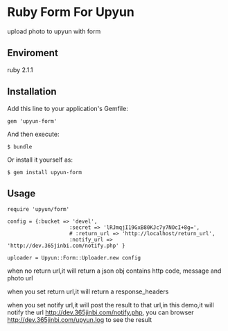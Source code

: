 # Ruby Form For Upyun

upload photo to upyun with form

## Enviroment
ruby 2.1.1

## Installation

Add this line to your application's Gemfile:

    gem 'upyun-form'

And then execute:

    $ bundle

Or install it yourself as:

    $ gem install upyun-form

## Usage

```
require 'upyun/form'

config = {:bucket => 'devel',
					:secret => 'lRJmqjI19GxB80KJc7y7NOcI+8g=',
					# :return_url => 'http://localhost/return_url',
					:notify_url => 'http://dev.365jinbi.com/notify.php' }

uploader = Upyun::Form::Uploader.new config

```

when no return url,it will return a json obj contains  http code, message and photo url 

when you set return url,it will return a response_headers

when you set notify url,it will post the result to that url,in this demo,it will notify the url http://dev.365jinbi.com/notify.php, you can browser http://dev.365jinbi.com/upyun.log to see the result
